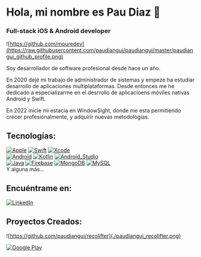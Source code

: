 # Hola, mi nombre es Pau Diaz 👋
### Full-stack iOS & Android developer

![https://github.com/mouredev](https://raw.githubusercontent.com/paudiangui/paudiangui/master/paudiangui_github_profile.png)

Soy desarrollador de software profesional desde hace un año.

En 2020 dejé mi trabajo de administrador de sistemas y empeze ha estudiar desarrollo de aplicaciones multiplataformas. Desde entonces me he dedicado a especializarme en el desrrollo de aplicacioens móviles nativas Android y Swift.

En 2022 inicie mi estacia en WindowSight, donde me esta permitiendo crecer profesionalmente, y adquirir nuevas metodologias.

## Tecnologías:
[![Apple](https://img.shields.io/badge/iOS-999999?style=for-the-badge&logo=apple&logoColor=white&labelColor=101010)]()
[![Swift](https://img.shields.io/badge/Swift-FA7343?style=for-the-badge&logo=swift&logoColor=white&labelColor=101010)]()
[![Xcode](https://img.shields.io/badge/Xcode-1575F9?style=for-the-badge&logo=xcode&logoColor=white&labelColor=101010)]()
</br>
[![Android](https://img.shields.io/badge/Android-3DDC84?style=for-the-badge&logo=android&logoColor=white&labelColor=101010)]()
[![Kotlin](https://img.shields.io/badge/Kotlin-0095D5?style=for-the-badge&logo=kotlin&logoColor=white&labelColor=101010)]()
[![Android_Studio](https://img.shields.io/badge/Android_Studio-3DDC84?style=for-the-badge&logo=android-studio&logoColor=white&labelColor=101010)]()
</br>
[![Java](https://img.shields.io/badge/Java-007396?style=for-the-badge&logo=java&logoColor=white&labelColor=101010)]()
[![Firebase](https://img.shields.io/badge/Firebase-FFCA28?style=for-the-badge&logo=firebase&logoColor=white&labelColor=101010)]()
[![MongoDB](https://img.shields.io/badge/MongoDB-47A248?style=for-the-badge&logo=mongodb&logoColor=white&labelColor=101010)]()
[![MySQL](https://img.shields.io/badge/MySQL-4479A1?style=for-the-badge&logo=mysql&logoColor=white&labelColor=101010)]()
</br>
Y alguna más...

## Encuéntrame en:

[![LinkedIn](https://img.shields.io/badge/LinkedIn-Pau_Diaz-0077B5?style=for-the-badge&logo=linkedin&logoColor=white&labelColor=101010)](https://www.linkedin.com/in/pau-diaz-anguita/)

## Proyectos Creados:

![https://github.com/paudiangui/recolifter](./paudiangui_recolifter.png)

[![Google Play](https://img.shields.io/badge/recolifter-128C7E?style=for-the-badge&logo=googleplay&logoColor=white&labelColor=101010)](https://play.google.com/store/apps/details?id=cat.copernic.pdiaza.recolifter&hl=es)

